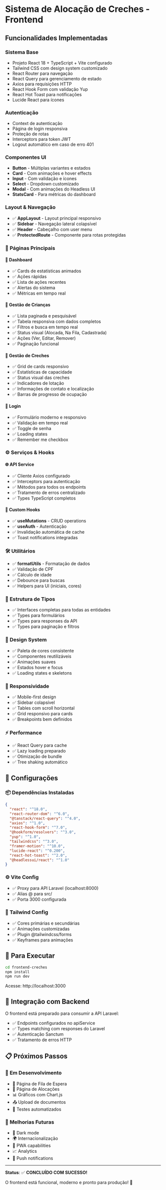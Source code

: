 # Sistema de Alocação de Creches - Frontend

## Funcionalidades Implementadas

### Sistema Base
- Projeto React 18 + TypeScript + Vite configurado
- Tailwind CSS com design system customizado
- React Router para navegação
- React Query para gerenciamento de estado
- Axios para requisições HTTP
- React Hook Form com validação Yup
- React Hot Toast para notificações
- Lucide React para ícones

### Autenticação
- Context de autenticação
- Página de login responsiva
- Proteção de rotas
- Interceptors para token JWT
- Logout automático em caso de erro 401

### Componentes UI
- **Button** - Múltiplas variantes e estados
- **Card** - Com animações e hover effects
- **Input** - Com validação e ícones
- **Select** - Dropdown customizado
- **Modal** - Com animações do Headless UI
- **StatsCard** - Para métricas do dashboard

### Layout & Navegação
- ✅ **AppLayout** - Layout principal responsivo
- ✅ **Sidebar** - Navegação lateral colapsível
- ✅ **Header** - Cabeçalho com user menu
- ✅ **ProtectedRoute** - Componente para rotas protegidas

### 📱 **Páginas Principais**

#### 🎯 **Dashboard**
- ✅ Cards de estatísticas animados
- ✅ Ações rápidas
- ✅ Lista de ações recentes
- ✅ Alertas do sistema
- ✅ Métricas em tempo real

#### 👶 **Gestão de Crianças**
- ✅ Lista paginada e pesquisável
- ✅ Tabela responsiva com dados completos
- ✅ Filtros e busca em tempo real
- ✅ Status visual (Alocada, Na Fila, Cadastrada)
- ✅ Ações (Ver, Editar, Remover)
- ✅ Paginação funcional

#### 🏫 **Gestão de Creches**
- ✅ Grid de cards responsivo
- ✅ Estatísticas de capacidade
- ✅ Status visual das creches
- ✅ Indicadores de lotação
- ✅ Informações de contato e localização
- ✅ Barras de progresso de ocupação

#### 🔐 **Login**
- ✅ Formulário moderno e responsivo
- ✅ Validação em tempo real
- ✅ Toggle de senha
- ✅ Loading states
- ✅ Remember me checkbox

### ⚙️ **Serviços & Hooks**

#### 🌐 **API Service**
- ✅ Cliente Axios configurado
- ✅ Interceptors para autenticação
- ✅ Métodos para todos os endpoints
- ✅ Tratamento de erros centralizado
- ✅ Types TypeScript completos

#### 🎣 **Custom Hooks**
- ✅ **useMutations** - CRUD operations
- ✅ **useAuth** - Autenticação
- ✅ Invalidação automática de cache
- ✅ Toast notifications integradas

### 🛠️ **Utilitários**
- ✅ **formatUtils** - Formatação de dados
- ✅ Validação de CPF
- ✅ Cálculo de idade
- ✅ Debounce para buscas
- ✅ Helpers para UI (iniciais, cores)

### 📁 **Estrutura de Tipos**
- ✅ Interfaces completas para todas as entidades
- ✅ Types para formulários
- ✅ Types para responses da API
- ✅ Types para paginação e filtros

### 🎨 **Design System**
- ✅ Paleta de cores consistente
- ✅ Componentes reutilizáveis
- ✅ Animações suaves
- ✅ Estados hover e focus
- ✅ Loading states e skeletons

### 📱 **Responsividade**
- ✅ Mobile-first design
- ✅ Sidebar colapsível
- ✅ Tables com scroll horizontal
- ✅ Grid responsivo para cards
- ✅ Breakpoints bem definidos

### ⚡ **Performance**
- ✅ React Query para cache
- ✅ Lazy loading preparado
- ✅ Otimização de bundle
- ✅ Tree shaking automático

## 🔧 **Configurações**

### 📦 **Dependências Instaladas**
```json
{
  "react": "^18.0",
  "react-router-dom": "^6.0",
  "@tanstack/react-query": "^4.0",
  "axios": "^1.0",
  "react-hook-form": "^7.0",
  "@hookform/resolvers": "^3.0",
  "yup": "^1.0",
  "tailwindcss": "^3.0",
  "framer-motion": "^10.0",
  "lucide-react": "^0.200",
  "react-hot-toast": "^2.0",
  "@headlessui/react": "^1.0"
}
```

### ⚙️ **Vite Config**
- ✅ Proxy para API Laravel (localhost:8000)
- ✅ Alias @ para src/
- ✅ Porta 3000 configurada

### 🎨 **Tailwind Config**
- ✅ Cores primárias e secundárias
- ✅ Animações customizadas
- ✅ Plugin @tailwindcss/forms
- ✅ Keyframes para animações

## 🚀 **Para Executar**

```bash
cd frontend-creches
npm install
npm run dev
```

Acesse: http://localhost:3000

## 🔗 **Integração com Backend**

O frontend está preparado para consumir a API Laravel:
- ✅ Endpoints configurados no apiService
- ✅ Types matching com responses do Laravel
- ✅ Autenticação Sanctum
- ✅ Tratamento de erros HTTP

## 📋 **Próximos Passos**

### 🚧 **Em Desenvolvimento**
- 📄 Página de Fila de Espera
- 🔄 Página de Alocações
- 📊 Gráficos com Chart.js
- 📤 Upload de documentos
- 🧪 Testes automatizados

### 🎯 **Melhorias Futuras**
- 🌙 Dark mode
- 🌍 Internacionalização
- 📱 PWA capabilities
- 📈 Analytics
- 🔔 Push notifications

---

**Status**: ✅ **CONCLUÍDO COM SUCESSO!**

O frontend está funcional, moderno e pronto para produção! 🎉
